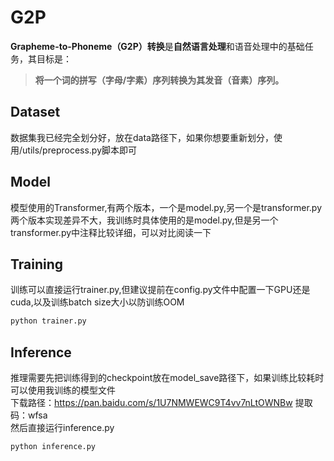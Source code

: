 # G2P
**Grapheme-to-Phoneme（G2P）转换**是**自然语言处理**和语音处理中的基础任务，其目标是：

> **将一个词的拼写（字母/字素）序列转换为其发音（音素）序列。**
## Dataset
数据集我已经完全划分好，放在data路径下，如果你想要重新划分，使用/utils/preprocess.py脚本即可
## Model
模型使用的Transformer,有两个版本，一个是model.py,另一个是transformer.py<br>
两个版本实现差异不大，我训练时具体使用的是model.py,但是另一个transformer.py中注释比较详细，可以对比阅读一下
## Training
训练可以直接运行trainer.py,但建议提前在config.py文件中配置一下GPU还是cuda,以及训练batch size大小以防训练OOM
```bash
python trainer.py
```
## Inference
推理需要先把训练得到的checkpoint放在model_save路径下，如果训练比较耗时可以使用我训练的模型文件<br>
下载路径：https://pan.baidu.com/s/1U7NMWEWC9T4vv7nLtOWNBw  提取码：wfsa <br>
然后直接运行inference.py
```bash
python inference.py
```
